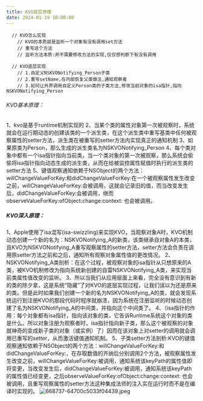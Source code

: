 ```yaml
---
title: KVO底层原理
date: 2024-01-19 10:00:00
---
```

``` objc
  // KVO怎么实现
    // KVO的本质就是监听一个对象有没有调用set方法
    // 重写这个方法
    // 监听方法本质:并不需要修改方法的实现,仅仅想判断下有没有调用
``` 
``` objc
  // KVO底层实现
    // 1.自定义NSKVONotifying_Person子类
    // 2.重写setName,在内部恢复父类做法,通知观察者
    // 3.如何让外界调用自定义Person类的子类方法,修改当前对象的isa指针,指向NSKVONotifying_Person
```

###### KVO基本原理：
1、kvo是基于runtime机制实现的
2、当某个类的属性对象第一次被观察时，系统就会在运行期动态的创建该类的一个派生类，在这个派生类中重写基类中任何被观察属性的setter方法，派生类在被重写的setter方法内实现真正的通知机制
3、如果原类为Person，那么生成的派生类名为NSKVONotifying_Person
4、每个类对象中都有一个isa指针指向当前类，当一个类对象的第一次被观察，那么系统会偷偷将isa指针指向动态生成的派生类，从而在给被监控属性赋值时执行的派生类的setter方法
5、键值观察通知依赖于NSObject的两个方法：willChangeValueForKey:和didChangeValueForKey:在一个被观察属性发生改变之前，willChangeValueForKey:会被调用，这就会记录旧的值，而当改变发生后，didChangeValueForKey:会被调用，继而observeValueForKey:ofObject:change:context: 也会被调用。
##### KVO深入原理：
1、Apple使用了isa混写(isa-swizzling)来实现KVO，当观察对象A时，KVO机制动态创建一个新的名为：NSKVONotifying_A的新类，该类继承自对象A的本类，且KVO为NSKVONotifying_A重写观察属性的setter方法，setter方法会负责在调用原setter方法之前和之后，通知所有观察对象属性值的更改情况。
2、NSKVONotifying_A类剖析：在这个过程，被观察对象的isa指针从只想原来的A类，被KVO机制修改为指向系统新创建的自雷NSKVONotifying_A类，来实现当前类属性值改变的监听。
3、所以当我们从应用层面上来看，完全没有意识到有新的类的除夕拿，这是系统“隐藏”了对KVO的底层实现过程，让我们误以为还是原来的类。但是此时如果我们创建一个新的名为NSKVONotifying_A的类，就会发现系统运行到注册KVO的那段代码时程序就崩溃，因为系统在注册监听的时候动态创建了名为NSKVONotifying_A的中间类，并指向这个中间类了。
4、（isa指针的作用：每个对象都有isa指针，指向该对象的类，它告诉Runtime系统这个对象的类是什么。所以对象注册为观察者时，isa指针指向新子类，那么这个被观察的对象就神奇的变成新子类的对象（或实例）了）因而在该对象上对setter的调用就会调用已重写的setter，从而激活键值通知机制。
5、子类setter方法剖析:KVO的键值观察通知依赖于NSObject的两个方法：willChangeValueForKey:和didChangeValueForKey:，在存取数值的齐纳后分别调用2个方法，被观察属性发生改变之前，willChangeValueForKey:被调用，通知系统该keyPath的属性值即将变更，当改变发生后，didChangeValueForKey:被调用，通知系统该keyPath的属性值已经变更，之后observeValueForKey:ofObject:change:context: 也会被调用，且重写观察属性的setter方法这种集成法师的注入实在运行时而不是在编译时实现的。
![668737-64700c5033f04439.jpeg](https://upload-images.jianshu.io/upload_images/1391187-b6c0cd93ac04863c.jpeg?imageMogr2/auto-orient/strip%7CimageView2/2/w/600)
